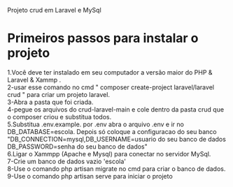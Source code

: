  

Projeto crud em Laravel e MySql
<h1/>Primeiros passos para instalar o projeto <br/></h1>


1.Você deve ter instalado em seu computador a versão maior do PHP & Laravel & Xammp .<br/>
2-usar esse comando no cmd " composer create-project laravel/laravel crud " para criar um projeto laravel.<br/>
3-Abra a pasta que foi criada.<br/>
4-pegue os arquivos do crud-laravel-main e cole dentro da pasta crud que o composer criou e substitua todos.<br/>
5.Substitua .env.example. por .env abra o arquivo .env e ir no DB_DATABASE=escola. Depois só coloque a configuracao do seu banco "DB_CONNECTION=mysql,DB_USERNAME=usuario do seu banco de dados DB_PASSWORD=senha do seu banco de dados" <br/>
6.Ligar o Xammpp (Apache e Mysql) para conectar no servidor MySql.<br/>
7-Crie um banco de dados vazio 'escola' <br/>
8-Use o comando php artisan migrate no cmd para criar o banco de dados.<br/>
9-Use o comando php artisan serve para iniciar o projeto <br/>

 
